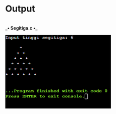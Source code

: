 <h1>Output</h1>
<br>
<b>_• Segitiga.c •_</b><br>

![img|10%,50%](https://github.com/phenomu/Quest/blob/main/Other/Pyramid/Output%20Segitiga.c.png)


